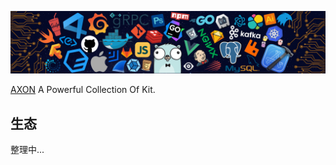 ![AXON banner](./header.png)

[AXON](https://github.com/axon-run) A Powerful Collection Of Kit.


## 生态

整理中...
